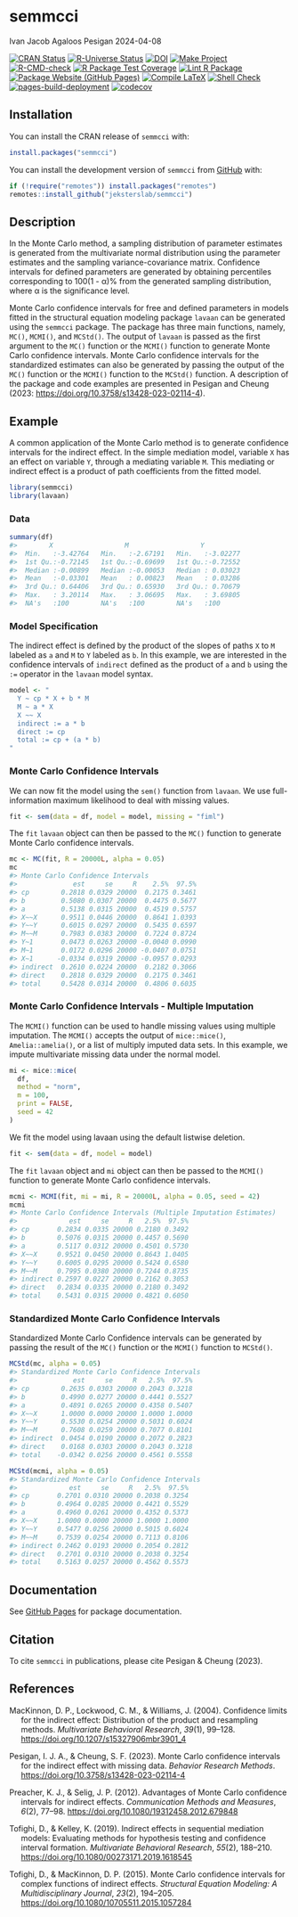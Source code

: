semmcci
================
Ivan Jacob Agaloos Pesigan
2024-04-08

<!-- README.md is generated from .setup/readme/README.Rmd. Please edit that file -->
<!-- badges: start -->

[![CRAN
Status](https://www.r-pkg.org/badges/version/semmcci)](https://cran.r-project.org/package=semmcci)
[![R-Universe
Status](https://jeksterslab.r-universe.dev/badges/semmcci)](https://jeksterslab.r-universe.dev)
[![DOI](https://zenodo.org/badge/DOI/10.3758/s13428-023-02114-4.svg)](https://doi.org/10.3758/s13428-023-02114-4)
[![Make
Project](https://github.com/jeksterslab/semmcci/actions/workflows/make.yml/badge.svg)](https://github.com/jeksterslab/semmcci/actions/workflows/make.yml)
[![R-CMD-check](https://github.com/jeksterslab/semmcci/actions/workflows/check-full.yml/badge.svg)](https://github.com/jeksterslab/semmcci/actions/workflows/check-full.yml)
[![R Package Test
Coverage](https://github.com/jeksterslab/semmcci/actions/workflows/test-coverage.yml/badge.svg)](https://github.com/jeksterslab/semmcci/actions/workflows/test-coverage.yml)
[![Lint R
Package](https://github.com/jeksterslab/semmcci/actions/workflows/lint.yml/badge.svg)](https://github.com/jeksterslab/semmcci/actions/workflows/lint.yml)
[![Package Website (GitHub
Pages)](https://github.com/jeksterslab/semmcci/actions/workflows/pkgdown-gh-pages.yml/badge.svg)](https://github.com/jeksterslab/semmcci/actions/workflows/pkgdown-gh-pages.yml)
[![Compile
LaTeX](https://github.com/jeksterslab/semmcci/actions/workflows/latex.yml/badge.svg)](https://github.com/jeksterslab/semmcci/actions/workflows/latex.yml)
[![Shell
Check](https://github.com/jeksterslab/semmcci/actions/workflows/shellcheck.yml/badge.svg)](https://github.com/jeksterslab/semmcci/actions/workflows/shellcheck.yml)
[![pages-build-deployment](https://github.com/jeksterslab/semmcci/actions/workflows/pages/pages-build-deployment/badge.svg)](https://github.com/jeksterslab/semmcci/actions/workflows/pages/pages-build-deployment)
[![codecov](https://codecov.io/gh/jeksterslab/semmcci/branch/main/graph/badge.svg?token=KVLUET3DJ6)](https://codecov.io/gh/jeksterslab/semmcci)
<!-- badges: end -->

## Installation

You can install the CRAN release of `semmcci` with:

``` r
install.packages("semmcci")
```

You can install the development version of `semmcci` from
[GitHub](https://github.com/jeksterslab/semmcci) with:

``` r
if (!require("remotes")) install.packages("remotes")
remotes::install_github("jeksterslab/semmcci")
```

## Description

In the Monte Carlo method, a sampling distribution of parameter
estimates is generated from the multivariate normal distribution using
the parameter estimates and the sampling variance-covariance matrix.
Confidence intervals for defined parameters are generated by obtaining
percentiles corresponding to 100(1 - α)% from the generated sampling
distribution, where α is the significance level.

Monte Carlo confidence intervals for free and defined parameters in
models fitted in the structural equation modeling package `lavaan` can
be generated using the `semmcci` package. The package has three main
functions, namely, `MC()`, `MCMI()`, and `MCStd()`. The output of
`lavaan` is passed as the first argument to the `MC()` function or the
`MCMI()` function to generate Monte Carlo confidence intervals. Monte
Carlo confidence intervals for the standardized estimates can also be
generated by passing the output of the `MC()` function or the `MCMI()`
function to the `MCStd()` function. A description of the package and
code examples are presented in Pesigan and Cheung (2023:
<https://doi.org/10.3758/s13428-023-02114-4>).

## Example

A common application of the Monte Carlo method is to generate confidence
intervals for the indirect effect. In the simple mediation model,
variable `X` has an effect on variable `Y`, through a mediating variable
`M`. This mediating or indirect effect is a product of path coefficients
from the fitted model.

``` r
library(semmcci)
library(lavaan)
```

### Data

``` r
summary(df)
#>        X                  M                  Y           
#>  Min.   :-3.42764   Min.   :-2.67191   Min.   :-3.02277  
#>  1st Qu.:-0.72145   1st Qu.:-0.69699   1st Qu.:-0.72552  
#>  Median :-0.00899   Median :-0.00053   Median : 0.03023  
#>  Mean   :-0.03301   Mean   : 0.00823   Mean   : 0.03286  
#>  3rd Qu.: 0.64406   3rd Qu.: 0.65930   3rd Qu.: 0.70679  
#>  Max.   : 3.20114   Max.   : 3.06695   Max.   : 3.69805  
#>  NA's   :100        NA's   :100        NA's   :100
```

### Model Specification

The indirect effect is defined by the product of the slopes of paths `X`
to `M` labeled as `a` and `M` to `Y` labeled as `b`. In this example, we
are interested in the confidence intervals of `indirect` defined as the
product of `a` and `b` using the `:=` operator in the `lavaan` model
syntax.

``` r
model <- "
  Y ~ cp * X + b * M
  M ~ a * X
  X ~~ X
  indirect := a * b
  direct := cp
  total := cp + (a * b)
"
```

### Monte Carlo Confidence Intervals

We can now fit the model using the `sem()` function from `lavaan`. We
use full-information maximum likelihood to deal with missing values.

``` r
fit <- sem(data = df, model = model, missing = "fiml")
```

The `fit` `lavaan` object can then be passed to the `MC()` function to
generate Monte Carlo confidence intervals.

``` r
mc <- MC(fit, R = 20000L, alpha = 0.05)
mc
#> Monte Carlo Confidence Intervals
#>              est     se     R    2.5%  97.5%
#> cp        0.2818 0.0329 20000  0.2175 0.3461
#> b         0.5080 0.0307 20000  0.4475 0.5677
#> a         0.5138 0.0315 20000  0.4519 0.5757
#> X~~X      0.9511 0.0446 20000  0.8641 1.0393
#> Y~~Y      0.6015 0.0297 20000  0.5435 0.6597
#> M~~M      0.7983 0.0383 20000  0.7224 0.8724
#> Y~1       0.0473 0.0263 20000 -0.0040 0.0990
#> M~1       0.0172 0.0296 20000 -0.0407 0.0751
#> X~1      -0.0334 0.0319 20000 -0.0957 0.0293
#> indirect  0.2610 0.0224 20000  0.2182 0.3066
#> direct    0.2818 0.0329 20000  0.2175 0.3461
#> total     0.5428 0.0314 20000  0.4806 0.6035
```

### Monte Carlo Confidence Intervals - Multiple Imputation

The `MCMI()` function can be used to handle missing values using
multiple imputation. The `MCMI()` accepts the output of `mice::mice()`,
`Amelia::amelia()`, or a list of multiply imputed data sets. In this
example, we impute multivariate missing data under the normal model.

``` r
mi <- mice::mice(
  df,
  method = "norm",
  m = 100,
  print = FALSE,
  seed = 42
)
```

We fit the model using lavaan using the default listwise deletion.

``` r
fit <- sem(data = df, model = model)
```

The `fit` `lavaan` object and `mi` object can then be passed to the
`MCMI()` function to generate Monte Carlo confidence intervals.

``` r
mcmi <- MCMI(fit, mi = mi, R = 20000L, alpha = 0.05, seed = 42)
mcmi
#> Monte Carlo Confidence Intervals (Multiple Imputation Estimates)
#>             est     se     R   2.5%  97.5%
#> cp       0.2834 0.0335 20000 0.2180 0.3492
#> b        0.5076 0.0315 20000 0.4457 0.5690
#> a        0.5117 0.0312 20000 0.4501 0.5730
#> X~~X     0.9521 0.0450 20000 0.8643 1.0405
#> Y~~Y     0.6005 0.0295 20000 0.5424 0.6580
#> M~~M     0.7995 0.0380 20000 0.7244 0.8735
#> indirect 0.2597 0.0227 20000 0.2162 0.3053
#> direct   0.2834 0.0335 20000 0.2180 0.3492
#> total    0.5431 0.0315 20000 0.4821 0.6050
```

### Standardized Monte Carlo Confidence Intervals

Standardized Monte Carlo Confidence intervals can be generated by
passing the result of the `MC()` function or the `MCMI()` function to
`MCStd()`.

``` r
MCStd(mc, alpha = 0.05)
#> Standardized Monte Carlo Confidence Intervals
#>              est     se     R   2.5%  97.5%
#> cp        0.2635 0.0303 20000 0.2043 0.3218
#> b         0.4990 0.0277 20000 0.4441 0.5527
#> a         0.4891 0.0265 20000 0.4358 0.5407
#> X~~X      1.0000 0.0000 20000 1.0000 1.0000
#> Y~~Y      0.5530 0.0254 20000 0.5031 0.6024
#> M~~M      0.7608 0.0259 20000 0.7077 0.8101
#> indirect  0.0454 0.0190 20000 0.2072 0.2823
#> direct    0.0168 0.0303 20000 0.2043 0.3218
#> total    -0.0342 0.0256 20000 0.4561 0.5558
```

``` r
MCStd(mcmi, alpha = 0.05)
#> Standardized Monte Carlo Confidence Intervals
#>             est     se     R   2.5%  97.5%
#> cp       0.2701 0.0310 20000 0.2038 0.3254
#> b        0.4964 0.0285 20000 0.4421 0.5529
#> a        0.4960 0.0261 20000 0.4352 0.5373
#> X~~X     1.0000 0.0000 20000 1.0000 1.0000
#> Y~~Y     0.5477 0.0256 20000 0.5015 0.6024
#> M~~M     0.7539 0.0254 20000 0.7113 0.8106
#> indirect 0.2462 0.0193 20000 0.2054 0.2812
#> direct   0.2701 0.0310 20000 0.2038 0.3254
#> total    0.5163 0.0257 20000 0.4562 0.5573
```

## Documentation

See [GitHub Pages](https://jeksterslab.github.io/semmcci/index.html) for
package documentation.

## Citation

To cite `semmcci` in publications, please cite Pesigan & Cheung (2023).

## References

<div id="refs" class="references csl-bib-body hanging-indent"
line-spacing="2">

<div id="ref-MacKinnon-Lockwood-Williams-2004" class="csl-entry">

MacKinnon, D. P., Lockwood, C. M., & Williams, J. (2004). Confidence
limits for the indirect effect: Distribution of the product and
resampling methods. *Multivariate Behavioral Research*, *39*(1), 99–128.
<https://doi.org/10.1207/s15327906mbr3901_4>

</div>

<div id="ref-Pesigan-Cheung-2023" class="csl-entry">

Pesigan, I. J. A., & Cheung, S. F. (2023). Monte Carlo confidence
intervals for the indirect effect with missing data. *Behavior Research
Methods*. <https://doi.org/10.3758/s13428-023-02114-4>

</div>

<div id="ref-Preacher-Selig-2012" class="csl-entry">

Preacher, K. J., & Selig, J. P. (2012). Advantages of Monte Carlo
confidence intervals for indirect effects. *Communication Methods and
Measures*, *6*(2), 77–98. <https://doi.org/10.1080/19312458.2012.679848>

</div>

<div id="ref-Tofighi-Kelley-2019" class="csl-entry">

Tofighi, D., & Kelley, K. (2019). Indirect effects in sequential
mediation models: Evaluating methods for hypothesis testing and
confidence interval formation. *Multivariate Behavioral Research*,
*55*(2), 188–210. <https://doi.org/10.1080/00273171.2019.1618545>

</div>

<div id="ref-Tofighi-MacKinnon-2015" class="csl-entry">

Tofighi, D., & MacKinnon, D. P. (2015). Monte Carlo confidence intervals
for complex functions of indirect effects. *Structural Equation
Modeling: A Multidisciplinary Journal*, *23*(2), 194–205.
<https://doi.org/10.1080/10705511.2015.1057284>

</div>

</div>
